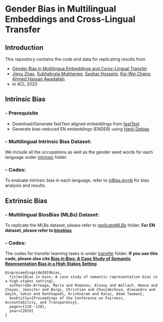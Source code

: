 # Gender Bias in Multilingual Embeddings and Cross-Lingual Transfer


## Introduction
This repository contains the code and data for replicating results from 
- [Gender Bias in Multilingua Embeddings and Corss-Lingual Transfer]()
- [Jieyu Zhao](https://jyzhao.net/), [Subhabrata Mukherjee](https://www.microsoft.com/en-us/research/people/submukhe/), [Saghar Hosseini](https://www.microsoft.com/en-us/research/people/sahoss/), [Kai-Wei Chang](http://web.cs.ucla.edu/~kwchang/), [Ahmed Hassan Awadallah](https://www.microsoft.com/en-us/research/people/hassanam/).
- In ACL 2020


## Intrinsic Bias

### - Prerequisite

- Download/Generate fastText aligned embeddings from [fastText](https://github.com/facebookresearch/fastText/tree/master/alignment)
- Generate bias-reduced EN embeddings (ENDEB) using [Hard-Debias](https://github.com/tolga-b/debiaswe)

### - Multilingual Intrinsic Bias Dataset:

 We include all the occupations as well as the gender seed words for each language under [intrinsic](./intrinsic) folder.

### - Codes:

To evaluate intrinsic bias in each language, refer to [inBias.ipynb](./intrinsic/inBias.ipynb) for bias analysis and results.


## Extrinsic Bias

### - Multilingual BiosBias (MLBs) Dataset:

To replicate the MLBs dataset, please refer to [replicateMLBs](./extrinsic/replicateMLBs) folder.
**For EN dataset, please refer to [biosbias](https://github.com/microsoft/biosbias)**

### - Codes:

The codes for transfer learning tasks is under [transfer](./extrinsic/transfer) folder.
**If you use this code, please also cite [Bias in Bios: A Case Study of Semantic Representation Bias in a High Stakes Setting](https://dl.acm.org/doi/10.1145/3287560.3287572)**
```
@inproceedings{de2019bias,
  title={Bias in bios: A case study of semantic representation bias in a high-stakes setting},
  author={De-Arteaga, Maria and Romanov, Alexey and Wallach, Hanna and Chayes, Jennifer and Borgs, Christian and Chouldechova, Alexandra and Geyik, Sahin and Kenthapadi, Krishnaram and Kalai, Adam Tauman},
  booktitle={Proceedings of the Conference on Fairness, Accountability, and Transparency},
  pages={120--128},
  year={2019}
}
```

